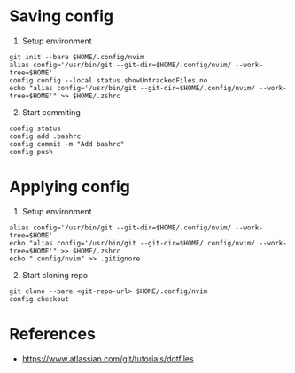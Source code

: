 # Saving config
1. Setup environment
```
git init --bare $HOME/.config/nvim
alias config='/usr/bin/git --git-dir=$HOME/.config/nvim/ --work-tree=$HOME'
config config --local status.showUntrackedFiles no
echo "alias config='/usr/bin/git --git-dir=$HOME/.config/nvim/ --work-tree=$HOME'" >> $HOME/.zshrc
```
2. Start commiting
```
config status
config add .bashrc
config commit -m "Add bashrc"
config push
```

# Applying config
1. Setup environment
```
alias config='/usr/bin/git --git-dir=$HOME/.config/nvim/ --work-tree=$HOME'
echo "alias config='/usr/bin/git --git-dir=$HOME/.config/nvim/ --work-tree=$HOME'" >> $HOME/.zshrc
echo ".config/nvim" >> .gitignore
```
2. Start cloning repo
```
git clone --bare <git-repo-url> $HOME/.config/nvim
config checkout
```
# References
- https://www.atlassian.com/git/tutorials/dotfiles
